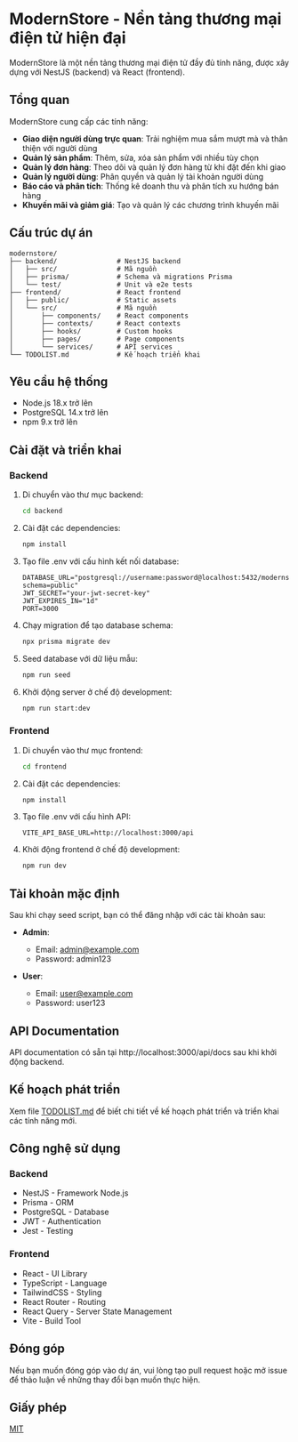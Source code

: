 # ModernStore - Nền tảng thương mại điện tử hiện đại

ModernStore là một nền tảng thương mại điện tử đầy đủ tính năng, được xây dựng với NestJS (backend) và React (frontend).

## Tổng quan

ModernStore cung cấp các tính năng:

- **Giao diện người dùng trực quan**: Trải nghiệm mua sắm mượt mà và thân thiện với người dùng
- **Quản lý sản phẩm**: Thêm, sửa, xóa sản phẩm với nhiều tùy chọn
- **Quản lý đơn hàng**: Theo dõi và quản lý đơn hàng từ khi đặt đến khi giao
- **Quản lý người dùng**: Phân quyền và quản lý tài khoản người dùng
- **Báo cáo và phân tích**: Thống kê doanh thu và phân tích xu hướng bán hàng
- **Khuyến mãi và giảm giá**: Tạo và quản lý các chương trình khuyến mãi

## Cấu trúc dự án

```
modernstore/
├── backend/               # NestJS backend
│   ├── src/               # Mã nguồn
│   ├── prisma/            # Schema và migrations Prisma
│   └── test/              # Unit và e2e tests
├── frontend/              # React frontend
│   ├── public/            # Static assets
│   └── src/               # Mã nguồn
│       ├── components/    # React components
│       ├── contexts/      # React contexts
│       ├── hooks/         # Custom hooks
│       ├── pages/         # Page components
│       └── services/      # API services
└── TODOLIST.md            # Kế hoạch triển khai
```

## Yêu cầu hệ thống

- Node.js 18.x trở lên
- PostgreSQL 14.x trở lên
- npm 9.x trở lên

## Cài đặt và triển khai

### Backend

1. Di chuyển vào thư mục backend:
   ```bash
   cd backend
   ```

2. Cài đặt các dependencies:
   ```bash
   npm install
   ```

3. Tạo file .env với cấu hình kết nối database:
   ```
   DATABASE_URL="postgresql://username:password@localhost:5432/modernstore?schema=public"
   JWT_SECRET="your-jwt-secret-key"
   JWT_EXPIRES_IN="1d"
   PORT=3000
   ```

4. Chạy migration để tạo database schema:
   ```bash
   npx prisma migrate dev
   ```

5. Seed database với dữ liệu mẫu:
   ```bash
   npm run seed
   ```

6. Khởi động server ở chế độ development:
   ```bash
   npm run start:dev
   ```

### Frontend

1. Di chuyển vào thư mục frontend:
   ```bash
   cd frontend
   ```

2. Cài đặt các dependencies:
   ```bash
   npm install
   ```

3. Tạo file .env với cấu hình API:
   ```
   VITE_API_BASE_URL=http://localhost:3000/api
   ```

4. Khởi động frontend ở chế độ development:
   ```bash
   npm run dev
   ```

## Tài khoản mặc định

Sau khi chạy seed script, bạn có thể đăng nhập với các tài khoản sau:

- **Admin**:
  - Email: admin@example.com
  - Password: admin123

- **User**:
  - Email: user@example.com
  - Password: user123

## API Documentation

API documentation có sẵn tại http://localhost:3000/api/docs sau khi khởi động backend.

## Kế hoạch phát triển

Xem file [TODOLIST.md](./TODOLIST.md) để biết chi tiết về kế hoạch phát triển và triển khai các tính năng mới.

## Công nghệ sử dụng

### Backend
- NestJS - Framework Node.js
- Prisma - ORM
- PostgreSQL - Database
- JWT - Authentication
- Jest - Testing

### Frontend
- React - UI Library
- TypeScript - Language
- TailwindCSS - Styling
- React Router - Routing
- React Query - Server State Management
- Vite - Build Tool

## Đóng góp

Nếu bạn muốn đóng góp vào dự án, vui lòng tạo pull request hoặc mở issue để thảo luận về những thay đổi bạn muốn thực hiện.

## Giấy phép

[MIT](LICENSE)
